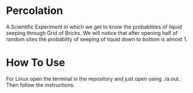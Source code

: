 # Percolation
A Scientific Experiment in which we get to know the probablities of liquid seeping through Grid of Bricks.
We will notice that after opening half of random sites the probablity of seeping of liquid down to bottom is almost 1. 

# How To Use
For Linux open the terminal in the repository and just open using ./a.out. 
Then follow the instructions.